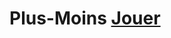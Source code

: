 # Plus-Moins [Jouer](https://htmlpreview.github.io/?https://github.com/Bestory-Jordan/Plus-Moins/blob/master/html/index.html)
